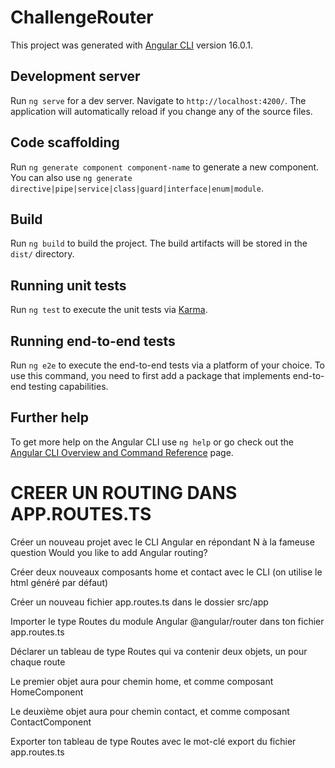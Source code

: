 # ChallengeRouter

This project was generated with [Angular CLI](https://github.com/angular/angular-cli) version 16.0.1.

## Development server

Run `ng serve` for a dev server. Navigate to `http://localhost:4200/`. The application will automatically reload if you change any of the source files.

## Code scaffolding

Run `ng generate component component-name` to generate a new component. You can also use `ng generate directive|pipe|service|class|guard|interface|enum|module`.

## Build

Run `ng build` to build the project. The build artifacts will be stored in the `dist/` directory.

## Running unit tests

Run `ng test` to execute the unit tests via [Karma](https://karma-runner.github.io).

## Running end-to-end tests

Run `ng e2e` to execute the end-to-end tests via a platform of your choice. To use this command, you need to first add a package that implements end-to-end testing capabilities.

## Further help

To get more help on the Angular CLI use `ng help` or go check out the [Angular CLI Overview and Command Reference](https://angular.io/cli) page.


# CREER UN ROUTING DANS APP.ROUTES.TS

Créer un nouveau projet avec le CLI Angular en répondant N à la fameuse question Would you like to add Angular routing?

Créer deux nouveaux composants home et contact avec le CLI (on utilise le html généré par défaut)

Créer un nouveau fichier app.routes.ts dans le dossier src/app

Importer le type Routes du module Angular @angular/router dans ton fichier app.routes.ts

Déclarer un tableau de type Routes qui va contenir deux objets, un pour chaque route

Le premier objet aura pour chemin home, et comme composant HomeComponent

Le deuxième objet aura pour chemin contact, et comme composant ContactComponent

Exporter ton tableau de type Routes avec le mot-clé export du fichier app.routes.ts